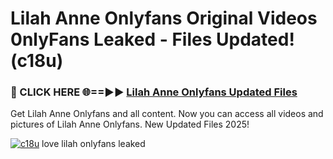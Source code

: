 # Lilah Anne Onlyfans Original Videos 0nlyFans Leaked - Files Updated! (c18u)

<h3>🔴 CLICK HERE 🌐==►► <a href="https://tinyurl.com/2jnfzry5" rel="nofollow">Lilah Anne Onlyfans Updated Files</a></h3>

Get Lilah Anne Onlyfans and all content. Now you can access all videos and pictures of Lilah Anne Onlyfans. New Updated Files 2025!

[![c18u](https://i.imgur.com/GyGTBgg.gif)](https://tinyurl.com/2jnfzry5)
love lilah onlyfans leaked